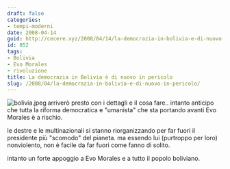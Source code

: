 ```yaml
---
draft: false
categories:
- tempi-moderni
date: 2008-04-14
guid: http://cecere.xyz/2008/04/14/la-democrazia-in-bolivia-e-di-nuovo-in-pericolo/
id: 852
tags:
- Bolivia
- Evo Morales
- rivoluzione
title: La democrazia in Bolivia è di nuovo in pericolo
slug: /2008/04/la-democrazia-in-bolivia-e-di-nuovo-in-pericolo/
---
```


<img src='http://cecere.xyz/wp-content/uploads/sites/3/2008/04/bolivia.jpeg' alt='bolivia.jpeg' align="left" />arriverò presto con i dettagli e il cosa fare.. intanto anticipo che tutta la riforma democratica e "umanista" che sta portando avanti Evo Morales è a rischio.

le destre e le multinazionali si stanno riorganizzando per far fuori il presidente più "scomodo" del pianeta. ma essendo lui (purtroppo per loro) nonviolento, non è facile da far fuori come fanno di solito.

intanto un forte appoggio a Evo Morales e a tutto il popolo boliviano.
